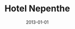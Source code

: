 ---
subheader: ''
description: "<p>\_</p><p><strong>Cast</strong><br/>\nJeremy Rodriguez<br/>\nArielle\
  \ Von Hippel<br/>\nSophie Kennedy<br/>\nBrendon Callendar\_</p><p><strong>Crew</strong><br/><span>Director\
  \ - Scarlett Kim</span><br/><span>Stage Manager - Ben Sulser</span><br/><span>Dramaturg\
  \ - Eric Shoemaker</span><br/><span>Scenic Designer - Lilly Lerer</span><br/><span>Costume\
  \ Designer - Abby Pershing</span><br/><span>Video Designer - Fred Schmidt-Arenales</span><br/><span>Lighting\
  \ Designer - David Goodman-Edberg</span><br/><span>Sound Designer - Alessio Franko</span><br/><span>Sensory\
  \ Designer - Michael Procassini</span><br/><span>Production Manager - Shuwen Qian</span><br/><span>Master\
  \ Electrician - Kathryn Lesko</span><br/><span>Assistant Director - Tallinn Kiefer</span><br/><span>Assistant\
  \ Stage Manager - Mika Kachman</span><br/><span>Assistant Lighting Designer - Adam\
  \ Kratoska</span><br/><span>Assistant Lighting Designer - Kevin Freese</span><br/><span>Assistant\
  \ Scenic Designer - Sophie Benbenek</span><br/><span>Assistant Video Designer -\
  \ Chenab Navlka</span><br/><span>Assistant Production Manager - Brett Pepowski</span><br/><span>Assistant\
  \ Dramaturg - Dan Cronin</span></p>"
slug: hotel-nepenthe
title: Hotel Nepenthe
layout: show-info
quarter: winter
year: 2013
season: 2012-2013 Shows
date: 2013-01-01

---